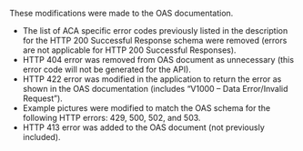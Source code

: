 These modifications were made to the OAS documentation. 
*	The list of ACA specific error codes previously listed in the description for the HTTP 200 Successful Response schema were removed (errors are not applicable for HTTP 200 Successful Responses).
*	HTTP 404 error was removed from OAS document as unnecessary (this error code will not be generated for the API). 
* HTTP 422 error was modified in the application to return the error as shown in the OAS documentation (includes “V1000 – Data Error/Invalid Request”). 
* Example pictures were modified to match the OAS schema for the following HTTP errors:  429, 500, 502, and 503.  
* HTTP 413 error was added to the OAS document (not previously included). 
